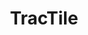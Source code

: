 ---
title: TracTile
cover: cover.png
description: Allows you to monitor concrete ageing and construction quality.
location: abc
---